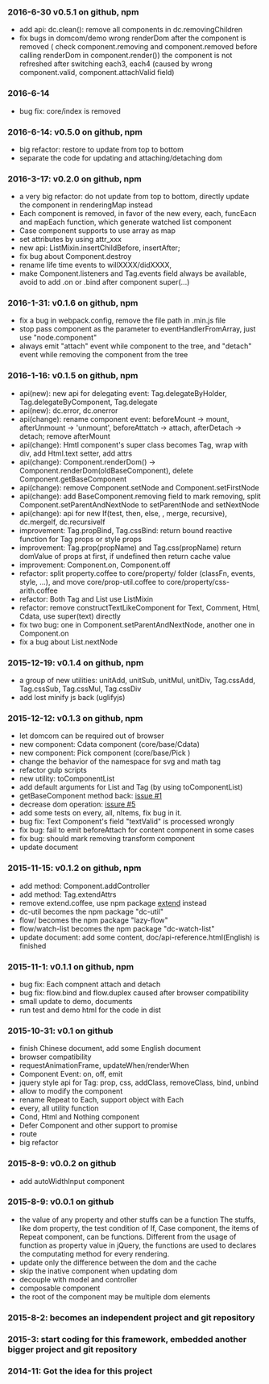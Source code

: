### 2016-6-30 v0.5.1 on github, npm
* add api: dc.clean(): remove all components in dc.removingChildren
* fix bugs in domcom/demo
  wrong renderDom after the component is removed ( check component.removing and component.removed before calling renderDom in component.render())
  the component is not refreshed after switching each3, each4 (caused by wrong component.valid, component.attachValid field)

### 2016-6-14
* bug fix: core/index is removed

### 2016-6-14: v0.5.0 on github, npm
* big refactor: restore to update from top to bottom
* separate the code for updating and attaching/detaching dom

### 2016-3-17: v0.2.0 on github, npm
* a very big refactor: do not update from top to bottom, directly update the component in renderingMap instead
* Each component is removed, in favor of the new every, each, funcEacn and mapEach function, which generate watched list component
* Case component supports to use array as map
* set attributes by using  attr_xxx
* new api: ListMixin.insertChildBefore, insertAfter;
* fix bug about Component.destroy
* rename life time events to willXXXX/didXXXX,
* make Component.listeners and Tag.events field always be available, avoid to add .on or .bind after component super(...)

### 2016-1-31: v0.1.6 on github, npm
* fix a bug in webpack.config, remove the file path in .min.js file
* stop pass component as the parameter to eventHandlerFromArray, just use "node.component"
* always emit "attach" event while component to the tree, and "detach" event while removing the component from the tree

### 2016-1-16: v0.1.5 on github, npm
* api(new): new api for delegating event: Tag.delegateByHolder, Tag.delegateByComponent, Tag.delegate
* api(new): dc.error, dc.onerror
* api(change): rename component event: beforeMount -> mount, afterUnmount -> 'unmount', beforeAttatch -> attach, afterDetach -> detach; remove afterMount
* api(change): Hmtl component's super class becomes Tag, wrap with div, add Html.text setter, add attrs
* api(change): Component.renderDom() -> Component.renderDom(oldBaseComponent), delete Component.getBaseComponent
* api(change): remove Component.setNode and Component.setFirstNode
* api(change): add BaseComponent.removing field to mark removing, split Component.setParentAndNextNode to setParentNode and setNextNode
* api(change): api for new If(test, then, else, , merge, recursive), dc.mergeIf, dc.recursiveIf
* improvement: Tag.propBind, Tag.cssBind: return bound reactive function for Tag props or style props
* improvement: Tag.prop(propName) and Tag.css(propName) return domValue of props at first, if undefined then return cache value
* improvement: Component.on, Component.off
* refactor: split property.coffee to core/property/ folder (classFn, events, style, ...), and move core/prop-util.coffee to core/property/css-arith.coffee
* refactor: Both Tag and List use ListMixin
* refactor: remove constructTextLikeComponent for Text, Comment, Html, Cdata, use super(text) directly
* fix two bug: one in Component.setParentAndNextNode, another one in Component.on
* fix a bug about List.nextNode

### 2015-12-19: v0.1.4 on github, npm
* a group of new utilities: unitAdd, unitSub, unitMul, unitDiv, Tag.cssAdd, Tag.cssSub, Tag.cssMul, Tag.cssDiv
* add lost minify js back (uglifyjs)

### 2015-12-12: v0.1.3 on github, npm
* let domcom can be required out of browser
* new component: Cdata component (core/base/Cdata)
* new component: Pick component (core/base/Pick )
* change the behavior of the namespace for svg and math tag
* refactor gulp scripts
* new utility: toComponentList
* add default arguments for List and Tag (by using toComponentList)
* getBaseComponent method back: [issue #1](github.com/taijiweb/domcom/issues/1)
* decrease dom operation: [issure #5 ](https://github.com/taijiweb/domcom/issues/5)
* add some tests on every, all, nItems, fix bug in it.
* bug fix: Text Component's field "textValid" is processed wrongly
*  fix bug: fail to emit beforeAttach for content component in some cases
* fix bug: should mark removing transform component
* update document

### 2015-11-15: v0.1.2 on github, npm
* add method: Component.addController
* add method: Tag.extendAttrs
* remove extend.coffee, use npm package [extend](https://github.com/justmoon/node-extend) instead
* dc-util becomes the npm package "dc-util"
* flow/ becomes the npm package "lazy-flow"
* flow/watch-list becomes the npm package "dc-watch-list"
* update document: add some content, doc/api-reference.html(English) is finished

### 2015-11-1: v0.1.1 on github, npm
* bug fix: Each compnent attach and detach
* bug fix: flow.bind and flow.duplex caused after browser compatibility
* small update to demo, documents
* run test and demo html for the code in dist

### 2015-10-31: v0.1 on github
* finish Chinese document, add some English document
* browser compatibility
* requestAnimationFrame, updateWhen/renderWhen
* Component Event: on, off, emit
* jquery style api for Tag: prop, css, addClass, removeClass, bind, unbind
* allow to modify the component
* rename Repeat to Each, support object with Each
* every, all utility function
* Cond, Html and Nothing component
* Defer Component and other support to promise
* route
* big refactor

### 2015-8-9: v0.0.2 on github
* add autoWidthInput component

### 2015-8-9: v0.0.1 on github
* the value of any property and other stuffs can be a function
The stuffs, like dom property, the test condition of If, Case component, the items of Repeat component, can be functions. Different from the usage of function as property value in jQuery, the functions are used to declares the computating method for every rendering.
* update only the difference between the dom and the cache
* skip the inative component when updating dom
* decouple with model and controller
* composable component
* the root of the component may be multiple dom elements

### 2015-8-2: becomes an independent project and git repository

### 2015-3: start coding for this framework, embedded another bigger project and git repository

### 2014-11: Got the idea for this project

